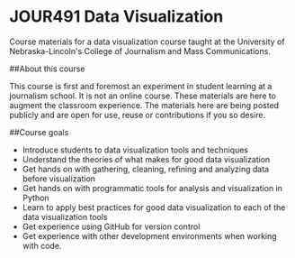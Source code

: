 JOUR491 Data Visualization
==========================

Course materials for a data visualization course taught at the University of Nebraska-Lincoln's College of Journalism and Mass Communications.

##About this course

This course is first and foremost an experiment in student learning at a journalism school. It is not an online course. These materials are here to augment the classroom experience. The materials here are being posted publicly and are open for use, reuse or contributions if you so desire. 

##Course goals

* Introduce students to data visualization tools and techniques
* Understand the theories of what makes for good data visualization
* Get hands on with gathering, cleaning, refining and analyzing data before visualization
* Get hands on with programmatic tools for analysis and visualization in Python
* Learn to apply best practices for good data visualization to each of the data visualization tools
* Get experience using GitHub for version control
* Get experience with other development environments when working with code.